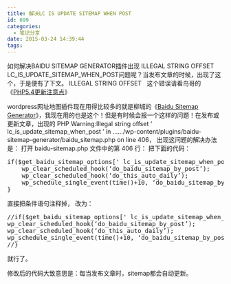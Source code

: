 ```yaml
---
title: 解决LC IS UPDATE SITEMAP WHEN POST
id: 699
categories:
  - 笔记分享
date: 2015-03-24 14:39:44
tags:
---
```


如何解决BAIDU SITEMAP GENERATOR插件出现 ILLEGAL STRING OFFSET LC_IS_UPDATE_SITEMAP_WHEN_POST问题呢？当发布文章的时候，出现了这个，于是便有了下文。 ILLEGAL STRING OFFSET   这个错误请看鸟哥的《[PHP5.4更新注意点](http://www.laruence.com/2011/12/19/2409.html)》

wordpress网址地图插件现在用得比较多的就是柳城的《[Baidu Sitemap Generator](http://www.liuzhishi.com/314.html)》，我现在用的也是这个！但是有时候会报一个这样的问题！在发布或更新文章，出现的 PHP Warning:Illegal string offset ‘ lc_is_update_sitemap_when_post ’ in ……/wp-content/plugins/baidu-sitemap-generator/baidu_sitemap.php on line 406， 出现这问题的解决办法是：
打开 baidu-sitemap.php 文件中的第 406 行：
把下面的代码：
<pre class="lang:php decode:true ">if($get_baidu_sitemap_options[' lc_is_update_sitemap_when_post '] == ’1′){
    wp_clear_scheduled_hook(‘do_baidu_sitemap_by_post’);
    wp_clear_scheduled_hook(‘do_this_auto_daily’);
    wp_schedule_single_event(time()+10, ‘do_baidu_sitemap_by_post’);
}</pre>
直接把条件语句注释掉， 改为：
<pre class="lang:php decode:true">//if($get_baidu_sitemap_options[' lc_is_update_sitemap_when_post '] == ’1′){
wp_clear_scheduled_hook(‘do_baidu_sitemap_by_post’);
wp_clear_scheduled_hook(‘do_this_auto_daily’);
wp_schedule_single_event(time()+10, ‘do_baidu_sitemap_by_post’);
//}</pre>
就行了。

修改后的代码大致意思是：每当发布文章时，sitemap都会自动更新。